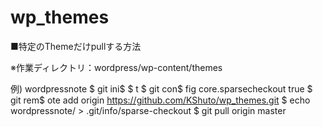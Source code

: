 # wp_themes

■特定のThemeだけpullする方法

※作業ディレクトリ：wordpress/wp-content/themes

例) wordpressnote
$ git ini$ $ t
$ git con$ fig core.sparsecheckout true
$ git rem$ ote add origin https://github.com/KShuto/wp_themes.git
$ echo wordpressnote/ > .git/info/sparse-checkout
$ git pull origin master

